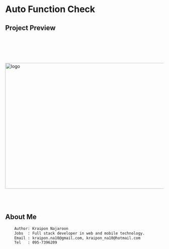 # Auto Function Check

## Project Preview

<br/><br/>

<div style="width:100%; margin-top:3rem;display:flex;justify-content:center;">
  <image 
    src="./documents/images/apprunner.JPG"
    alt="logo"
    width="650px"
    height="400px"
  />
</div>

<br/><br/>

## About Me

```bash
    Author: Kraipon Najaroon
    Jobs  : Full stack developer in web and mobile technology.
    Email : kraipon.na10@gmail.com, kraipon_na10@hotmail.com
    Tel   : 095-7396209
```
